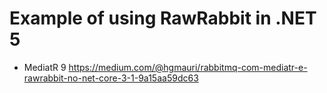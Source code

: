 # Example of using RawRabbit in .NET 5

- MediatR 9
https://medium.com/@hgmauri/rabbitmq-com-mediatr-e-rawrabbit-no-net-core-3-1-9a15aa59dc63
